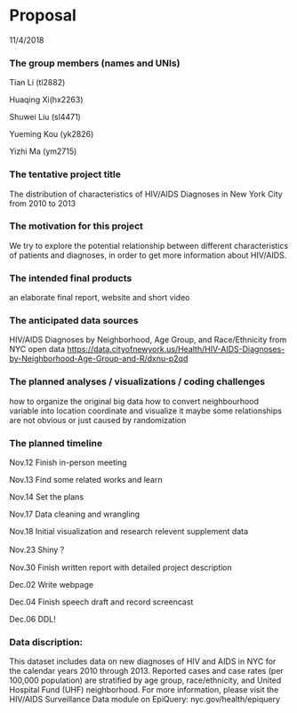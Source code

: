 Proposal
================
11/4/2018

### The group members (names and UNIs)

Tian Li (tl2882)

Huaqing Xi(hx2263)

Shuwei Liu (sl4471)

Yueming Kou (yk2826)

Yizhi Ma (ym2715)

### The tentative project title

The distribution of characteristics of HIV/AIDS Diagnoses in New York City from 2010 to 2013

### The motivation for this project

We try to explore the potential relationship between different characteristics of patients and diagnoses, in order to get more information about HIV/AIDS.

### The intended final products

an elaborate final report, website and short video

### The anticipated data sources

HIV/AIDS Diagnoses by Neighborhood, Age Group, and Race/Ethnicity from NYC open data <https://data.cityofnewyork.us/Health/HIV-AIDS-Diagnoses-by-Neighborhood-Age-Group-and-R/dxnu-p2qd>

### The planned analyses / visualizations / coding challenges

how to organize the original big data how to convert neighbourhood variable into location coordinate and visualize it maybe some relationships are not obvious or just caused by randomization

### The planned timeline

Nov.12 Finish in-person meeting

Nov.13 Find some related works and learn

Nov.14 Set the plans

Nov.17 Data cleaning and wrangling

Nov.18 Initial visualization and research relevent supplement data

Nov.23 Shiny？

Nov.30 Finish written report with detailed project description

Dec.02 Write webpage

Dec.04 Finish speech draft and record screencast

Dec.06 DDL!

### Data discription:

This dataset includes data on new diagnoses of HIV and AIDS in NYC for the calendar years 2010 through 2013. Reported cases and case rates (per 100,000 population) are stratified by age group, race/ethnicity, and United Hospital Fund (UHF) neighborhood. For more information, please visit the HIV/AIDS Surveillance Data module on EpiQuery: nyc.gov/health/epiquery
